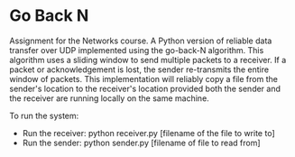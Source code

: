 # Go Back N

Assignment for the Networks course.
A Python version of reliable data transfer over UDP implemented using the go-back-N algorithm. This algorithm uses a sliding window to send multiple packets to a receiver. If a packet or acknowledgement is lost, the sender re-transmits the entire window of packets. This implementation will reliably copy a file from the sender's location to the receiver's location provided both the sender and the receiver are running locally on the same machine.

To run the system:

- Run the receiver: python receiver.py [filename of the file to write to]
- Run the sender: python sender.py [filename of file to read from]
